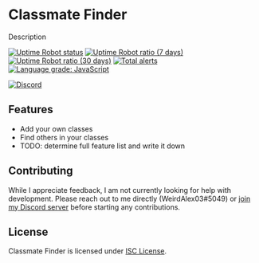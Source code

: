 
# Classmate Finder

Description

[![Uptime Robot status](https://img.shields.io/uptimerobot/status/m788890606-364d23c122d34876075d6ca8)](https://stats.uptimerobot.com/Xq54DTnrkm)
[![Uptime Robot ratio (7 days)](https://img.shields.io/uptimerobot/ratio/7/m788890606-364d23c122d34876075d6ca8?label=uptime%20%28week%29)](https://stats.uptimerobot.com/Xq54DTnrkm)
[![Uptime Robot ratio (30 days)](https://img.shields.io/uptimerobot/ratio/m788890606-364d23c122d34876075d6ca8?label=uptime%20%28month%29)](https://stats.uptimerobot.com/Xq54DTnrkm)
[![Total alerts](https://img.shields.io/lgtm/alerts/g/WeirdAlex03/Classmate-Finder.svg?logo=lgtm&logoWidth=18)](https://lgtm.com/projects/g/WeirdAlex03/Classmate-Finder/alerts/)
[![Language grade: JavaScript](https://img.shields.io/lgtm/grade/javascript/g/WeirdAlex03/Classmate-Finder.svg?logo=lgtm&logoWidth=18&label=code%20quality)](https://lgtm.com/projects/g/WeirdAlex03/Classmate-Finder/context:javascript)

[![Discord](https://img.shields.io/discord/810735813621055509?color=7289da&label=Support%20Server&logo=discord&logoColor=fff)](https://discord.gg/72qa2YJZxY)

## Features

* Add your own classes
* Find others in your classes
* TODO: determine full feature list and write it down

## Contributing

While I appreciate feedback, I am not currently looking for help with development. Please reach out to me directly (WeirdAlex03#5049) or [join my Discord server](https://discord.gg/72qa2YJZxY) before starting any contributions.

## License

Classmate Finder is licensed under [ISC License](LICENSE.txt).
